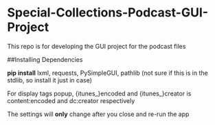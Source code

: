 # Special-Collections-Podcast-GUI-Project
This repo is for developing the GUI project for the podcast files

##Installing Dependencies
    
**pip install** lxml, requests, PySimpleGUI, pathlib (not sure if this is in the stdlib, so install it just in case)

For display tags popup, {itunes_}encoded and {itunes_}creator is content:encoded and dc:creator respectively 

The settings will **only** change after you close and re-run the app
